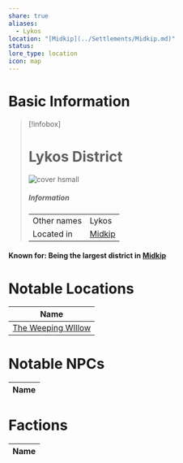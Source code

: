 ```yaml
---
share: true
aliases:
  - Lykos
location: "[Midkip](../Settlements/Midkip.md)"
status: 
lore_type: location
icon: map
---
```

# Basic Information
> [!infobox]
> # Lykos District
> ![cover hsmall](insertimage.png)
> ##### Information
> |   |  |
> | ---- | ---- |
> | Other names | Lykos|
> | Located in | [Midkip](../Settlements/Midkip.md)|
#### Known for: Being the largest district in [Midkip](../Settlements/Midkip.md)
# Notable Locations
| Name                                                              |
| ----------------------------------------------------------------- |
| [The Weeping WIllow](../Buildings/The%20Weeping%20WIllow.md) |

# Notable NPCs
| Name |
| ---- |

# Factions
| Name |
| ---- |
